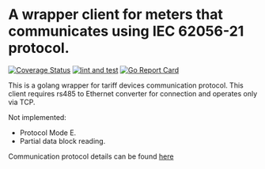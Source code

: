A wrapper client for meters that communicates using IEC 62056-21 protocol.
====

[![Coverage Status](https://coveralls.io/repos/github/srgsf/iec62056.golang/badge.svg)](https://coveralls.io/github/srgsf/iec62056.golang)
[![lint and test](https://github.com/srgsf/iec62056.golang/actions/workflows/golint-ci.yaml/badge.svg)](https://github.com/srgsf/iec62056.golang/actions/workflows/golint-ci.yaml)
[![Go Report Card](https://goreportcard.com/badge/github.com/srgsf/iec62056.golang)](https://goreportcard.com/report/github.com/srgsf/iec62056.golang)

This is a golang wrapper for tariff devices communication protocol.
This client requires rs485 to Ethernet converter for connection and operates only via TCP.

Not implemented:
- Protocol Mode E.
- Partial data block reading.

Communication protocol details can be found [here](iec62056-21.pdf)
